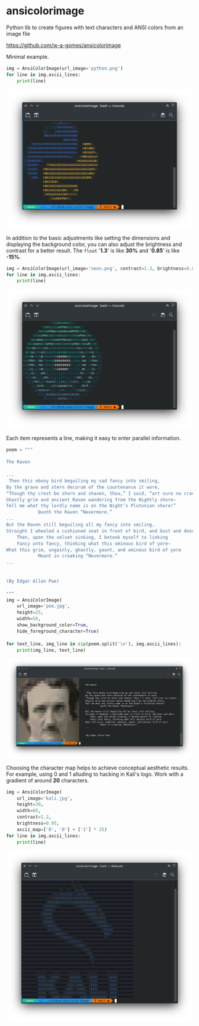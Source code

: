 # ansicolorimage
Python lib to create figures with text characters and ANSI colors from an image file 


https://github.com/w-a-gomes/ansicolorimage

Minimal example.

```python
img = AnsiColorImage(url_image='python.png')
for line in img.ascii_lines:
    print(line)
```
![Image](data/screen-python.png "screenshot")

In addition to the basic adjustments like setting the dimensions and displaying the background color, you can also adjust the brightness and contrast for a better result.
The `float` '**1.3**' is like **30%** and '**0.85**' is like **-15%**.
```python
img = AnsiColorImage(url_image='neon.png', contrast=1.3, brightness=0.85)
for line in img.ascii_lines:
    print(line)
```

![Image](data/screen-neon.png "screenshot")

Each item represents a line, making it easy to enter parallel information.

```python
poem = """
    
The Raven

...
 Then this ebony bird beguiling my sad fancy into smiling,
By the grave and stern decorum of the countenance it wore,
“Though thy crest be shorn and shaven, thou,” I said, “art sure no craven,
Ghastly grim and ancient Raven wandering from the Nightly shore—
Tell me what thy lordly name is on the Night’s Plutonian shore!”
            Quoth the Raven “Nevermore.”
...
But the Raven still beguiling all my fancy into smiling,
Straight I wheeled a cushioned seat in front of bird, and bust and door;
    Then, upon the velvet sinking, I betook myself to linking
    Fancy unto fancy, thinking what this ominous bird of yore—
What this grim, ungainly, ghastly, gaunt, and ominous bird of yore
            Meant in croaking “Nevermore.”
...


(By Edgar Allan Poe)

"""
img = AnsiColorImage(
    url_image='poe.jpg',
    height=25,
    width=50,
    show_background_color=True,
    hide_foreground_character=True)

for text_line, img_line in zip(poem.split('\n'), img.ascii_lines):
    print(img_line, text_line)
```
![Image](data/screen-poe.png "screenshot")

Choosing the character map helps to achieve conceptual aesthetic results. For example, using 0 and 1 alluding to hacking in Kali's logo.
Work with a gradient of around **20** characters. 

```python
img = AnsiColorImage(
    url_image='kali.jpg',
    height=30,
    width=60,
    contrast=1.2,
    brightness=0.95,
    ascii_map=['0', '0'] + ['1'] * 25)
for line in img.ascii_lines:
    print(line)
```
![Image](data/screen-kali.png "screenshot")
